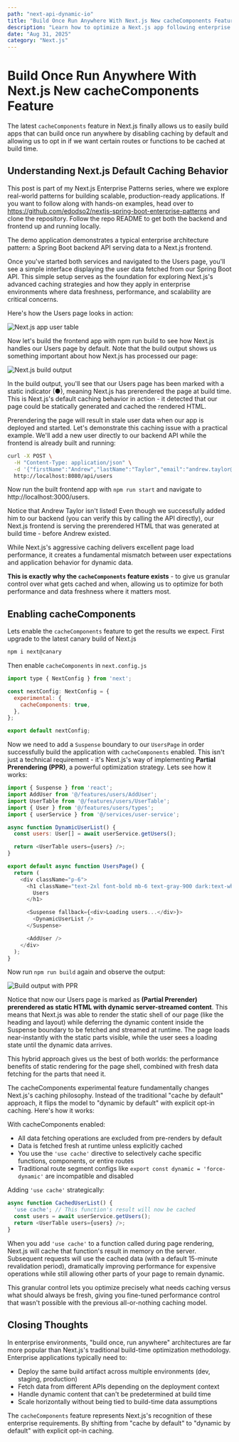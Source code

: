 ```yaml
---
path: "next-api-dynamic-io"
title: "Build Once Run Anywhere With Next.js New cacheComponents Feature"
description: "Learn how to optimize a Next.js app following enterprise patterns with build once run anywhere methdology in mind."
date: "Aug 31, 2025"
category: "Next.js"
---
```


# Build Once Run Anywhere With Next.js New cacheComponents Feature

The latest `cacheComponents` feature in Next.js finally allows us to easily build apps that can build once run anywhere by disabling caching by default and allowing us to opt in if we want certain routes or functions to be cached at build time. 

## Understanding Next.js Default Caching Behavior

This post is part of my Next.js Enterprise Patterns series, where we explore real-world patterns for building scalable, production-ready applications. If you want to follow along with hands-on examples, head over to https://github.com/edodso2/nextjs-spring-boot-enterprise-patterns and clone the repository. Follow the repo README to get both the backend and frontend up and running locally.

The demo application demonstrates a typical enterprise architecture pattern: a Spring Boot backend API serving data to a Next.js frontend.

Once you've started both services and navigated to the Users page, you'll see a simple interface displaying the user data fetched from our Spring Boot API. This simple setup serves as the foundation for exploring Next.js's advanced caching strategies and how they apply in enterprise environments where data freshness, performance, and scalability are critical concerns.

Here's how the Users page looks in action:

![Next.js app user table](assets/user-table.png)

Now let's build the frontend app with npm run build to see how Next.js handles our Users page by default. Note that the build output shows us something important about how Next.js has processed our page:

![Next.js build output](assets/build-output.png)

In the build output, you'll see that our Users page has been marked with a static indicator (●), meaning Next.js has prerendered the page at build time. This is Next.js's default caching behavior in action - it detected that our page could be statically generated and cached the rendered HTML.

Prerendering the page will result in stale user data when our app is deployed and started. Let's demonstrate this caching issue with a practical example. We'll add a new user directly to our backend API while the frontend is already built and running:

```bash
curl -X POST \
  -H "Content-Type: application/json" \
  -d '{"firstName":"Andrew","lastName":"Taylor","email":"andrew.taylor@example.com"}' \
  http://localhost:8080/api/users
```

Now run the built frontend app with `npm run start` and navigate to http://localhost:3000/users.

Notice that Andrew Taylor isn't listed! Even though we successfully added him to our backend (you can verify this by calling the API directly), our Next.js frontend is serving the prerendered HTML that was generated at build time - before Andrew existed.

While Next.js's aggressive caching delivers excellent page load performance, it creates a fundamental mismatch between user expectations and application behavior for dynamic data.

**This is exactly why the `cacheComponents` feature exists** - to give us granular control over what gets cached and when, allowing us to optimize for both performance and data freshness where it matters most.

## Enabling cacheComponents

Lets enable the `cacheComponents` feature to get the results we expect. First upgrade to the latest canary build of Next.js

```bash
npm i next@canary
```

Then enable `cacheComponents` in `next.config.js`

```javascript
import type { NextConfig } from 'next';

const nextConfig: NextConfig = {
  experimental: {
    cacheComponents: true,
  },
};

export default nextConfig;
```

Now we need to add a `Suspense` boundary to our `UsersPage` in order successfully build the application with `cacheComponents` enabled. This isn't just a technical requirement - it's Next.js's way of implementing **Partial Prerendering (PPR)**, a powerful optimization strategy. Lets see how it works:

```javascript
import { Suspense } from 'react';
import AddUser from '@/features/users/AddUser';
import UserTable from '@/features/users/UserTable';
import { User } from '@/features/users/types';
import { userService } from '@/services/user-service';

async function DynamicUserList() {
  const users: User[] = await userService.getUsers();

  return <UserTable users={users} />;
}

export default async function UsersPage() {
  return (
    <div className="p-6">
      <h1 className="text-2xl font-bold mb-6 text-gray-900 dark:text-white">
        Users
      </h1>

      <Suspense fallback={<div>Loading users...</div>}>
        <DynamicUserList />
      </Suspense>

      <AddUser />
    </div>
  );
}
```

Now run `npm run build` again and observe the output:

![Build output with PPR](assets/build-output-2.png)

Notice that now our Users page is marked as **(Partial Prerender) prerendered as static HTML with dynamic server-streamed content**. This means that Next.js was able to render the static shell of our page (like the heading and layout) while deferring the dynamic content inside the Suspense boundary to be fetched and streamed at runtime. The page loads near-instantly with the static parts visible, while the user sees a loading state until the dynamic data arrives.

This hybrid approach gives us the best of both worlds: the performance benefits of static rendering for the page shell, combined with fresh data fetching for the parts that need it.

The cacheComponents experimental feature fundamentally changes Next.js's caching philosophy. Instead of the traditional "cache by default" approach, it flips the model to "dynamic by default" with explicit opt-in caching. Here's how it works:

With cacheComponents enabled:
- All data fetching operations are excluded from pre-renders by default
- Data is fetched fresh at runtime unless explicitly cached
- You use the `'use cache'` directive to selectively cache specific functions, components, or entire routes
- Traditional route segment configs like `export const dynamic = 'force-dynamic'` are incompatible and disabled

Adding `'use cache'` strategically:

```javascript
async function CachedUserList() {
  'use cache'; // This function's result will now be cached
  const users = await userService.getUsers();
  return <UserTable users={users} />;
}
```

When you add `'use cache'` to a function called during page rendering, Next.js will cache that function's result in memory on the server. Subsequent requests will use the cached data (with a default 15-minute revalidation period), dramatically improving performance for expensive operations while still allowing other parts of your page to remain dynamic.

This granular control lets you optimize precisely what needs caching versus what should always be fresh, giving you fine-tuned performance control that wasn't possible with the previous all-or-nothing caching model.

## Closing Thoughts

In enterprise environments, "build once, run anywhere" architectures are far more popular than Next.js's traditional build-time optimization methodology. Enterprise applications typically need to:

- Deploy the same build artifact across multiple environments (dev, staging, production)
- Fetch data from different APIs depending on the deployment context
- Handle dynamic content that can't be predetermined at build time
- Scale horizontally without being tied to build-time data assumptions

The `cacheComponents` feature represents Next.js's recognition of these enterprise requirements. By shifting from "cache by default" to "dynamic by default" with explicit opt-in caching.
